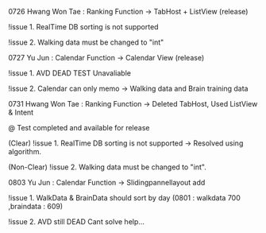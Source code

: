 0726 Hwang Won Tae
: Ranking Function -> TabHost + ListView (release)

!issue 1. RealTime DB sorting is not supported

!issue 2. Walking data must be changed to "int"


0727 Yu Jun
: Calendar Function -> Calendar View (release)

!issue 1. AVD DEAD TEST Unavaliable

!issue 2. Calendar can only memo -> Walking data and Brain training data


0731 Hwang Won Tae
: Ranking Function -> Deleted TabHost, Used ListView & Intent

@ Test completed and available for release

(Clear) !issue 1. RealTime DB sorting is not supported -> Resolved using algorithm.

(Non-Clear) !issue 2. Walking data must be changed to "int".

0803 Yu Jun
: Calendar Function -> Slidingpannellayout add

!issue 1. WalkData & BrainData should sort by day (0801 : walkdata 700 ,braindata : 609)

!issue 2. AVD still DEAD Cant solve help...